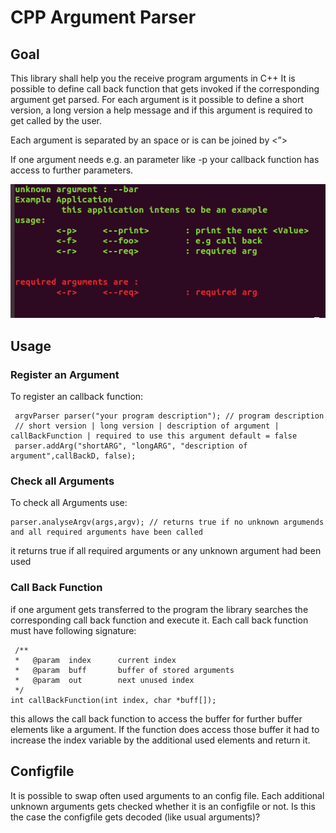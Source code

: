 # CPP Argument Parser
## Goal
This library shall help you the receive program arguments in C++
It is possible to define call back function that gets invoked if the corresponding argument get parsed.
For each argument is it possible to define a short version, a long version a help message and if this argument is required to get called by the user.

Each argument is separated by an space or is can be joined by  <”>

If one argument needs e.g. an parameter like -p <portNumber> your callback function has access to further parameters.

![Alt text](doc/wrongArg.PNG?raw=true "example")

## Usage

### Register an Argument
To register an callback function:

     argvParser parser("your program description"); // program description
     // short version | long version | description of argument | callBackFunction | required to use this argument default = false
     parser.addArg("shortARG", "longARG", "description of argument",callBackD, false);


### Check all Arguments
To check all Arguments use:

    parser.analyseArgv(args,argv); // returns true if no unknown argumends and all required arguments have been called

it returns true if all required arguments or any unknown argument had been used

### Call Back Function
if one argument gets transferred to the program the library searches the corresponding call back function and execute it.
Each call back function must have following signature:

     /**
     *   @param  index  	current index
     *   @param  buff 		buffer of stored arguments
     *   @param  out    	next unused index
     */
    int callBackFunction(int index, char *buff[]);

this allows the call back function to access the buffer for further buffer elements like a argument.
If the function does access those buffer it had to increase the index variable by the additional used elements and return it.

## Configfile
It is possible to swap often used arguments to an config file.
Each additional unknown arguments gets checked whether it is an configfile or not. Is this the case the configfile gets decoded (like usual arguments)?
